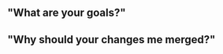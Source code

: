 ## "What are your goals?"

<!-- State here what these changes accomplish -->

## "Why should your changes me merged?"

<!-- State here the reason why these changes should be merged -->
